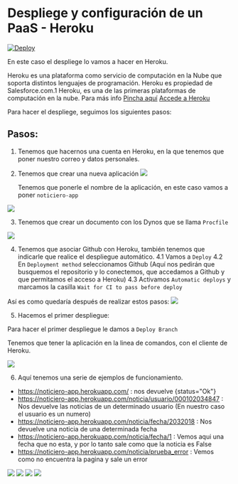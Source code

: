 # Despliege y configuración de un PaaS - Heroku
[![Deploy](https://www.herokucdn.com/deploy/button.png)](https://heroku.com/deploy)

En este caso el despliege lo vamos a hacer en Heroku.

Heroku es una plataforma como servicio de computación en la Nube que soporta distintos lenguajes de programación.
Heroku es propiedad de Salesforce.com.1​ Heroku, es una de las primeras plataformas de computación en la nube. Para más info 
 [Pincha aquí](https://es.wikipedia.org/wiki/Heroku)
 [Accede a Heroku](https://www.heroku.com/)

 Para hacer el despliege, seguimos los siguientes pasos:

 ## Pasos:
 
1. Tenemos que hacernos una cuenta en Heroku, en la que tenemos que poner nuestro correo y datos personales.
2. Tenemos que crear una nueva aplicación
![](https://github.com/natalia2911/ProyectoIV-BOT/blob/master/img/hito3-1.png)

	Tenemos que ponerle el nombre de la aplicación, en este caso vamos a poner `noticiero-app`
	
![](https://github.com/natalia2911/ProyectoIV-BOT/blob/master/img/hito3-2.png)

3. Tenemos que crear un documento con los Dynos que se llama `Procfile` 

![](https://github.com/natalia2911/ProyectoIV-BOT/blob/master/img/hito3-3.png)

4. Tenemos que asociar Github con Heroku, también tenemos que indicarle que realice el despliegue automático. 
		4.1 Vamos a `Deploy`
		4.2 En `Deployment method`  seleccionamos Github (Aquí nos pedirán que busquemos el repositorio y lo conectemos, que accedamos a Github y que permitamos el acceso a Heroku)
		4.3 Activamos `Automatic deploys` y marcamos la casilla `Wait for CI to pass before deploy`

Así es como quedaría después de realizar estos pasos:
![](https://github.com/natalia2911/ProyectoIV-BOT/blob/master/img/hito3-4.png)

5. Hacemos el primer despliegue:

Para hacer el primer despliegue le damos a `Deploy Branch`

Tenemos que tener la aplicación en la linea de comandos, con el cliente de Heroku.

![](https://github.com/natalia2911/ProyectoIV-BOT/blob/master/img/hito3-5.png)


6. Aquí tenemos una serie de ejemplos de funcionamiento.



-   https://noticiero-app.herokuapp.com/ : nos devuelve {status="Ok"}
-   https://noticiero-app.herokuapp.com/noticia/usuario/000102034847 : Nos devuelve las noticias de un determinado usuario (En nuestro caso el usuario es un numero)
-   https://noticiero-app.herokuapp.com/noticia/fecha/2032018 : Nos devuelve una noticia de una determinada fecha
-   https://noticiero-app.herokuapp.com/noticia/fecha/1 : Vemos aqui una fecha que no esta, y por lo tanto sale como que la noticia es False
-   https://noticiero-app.herokuapp.com/noticia/prueba_error : Vemos como no encuentra la pagina y sale un error

![](https://github.com/natalia2911/ProyectoIV-BOT/blob/master/img/hito3-6.png)
![](https://github.com/natalia2911/ProyectoIV-BOT/blob/master/img/hito3-7.png)
![](https://github.com/natalia2911/ProyectoIV-BOT/blob/master/img/hito3-8.png)
![](https://github.com/natalia2911/ProyectoIV-BOT/blob/master/img/hito3-9.png)
